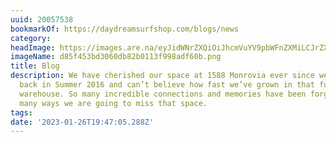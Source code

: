 ```yaml
---
uuid: 20057538
bookmarkOf: https://daydreamsurfshop.com/blogs/news
category:
headImage: https://images.are.na/eyJidWNrZXQiOiJhcmVuYV9pbWFnZXMiLCJrZXkiOiIyMDA1NzUzOC9vcmlnaW5hbF9kODVmNDUzYmQzMDYwZGI4MmIwMTEzZjk5OGFkZjYwYi5wbmciLCJlZGl0cyI6eyJyZXNpemUiOnsid2lkdGgiOjEyMDAsImhlaWdodCI6MTIwMCwiZml0IjoiaW5zaWRlIiwid2l0aG91dEVubGFyZ2VtZW50Ijp0cnVlfSwid2VicCI6eyJxdWFsaXR5Ijo5MH0sImpwZWciOnsicXVhbGl0eSI6OTB9LCJyb3RhdGUiOm51bGx9fQ==?bc=0
imageName: d85f453bd3060db82b0113f998adf60b.png
title: Blog
description: We have cherished our space at 1588 Monrovia ever since we started building
  back in Summer 2016 and can’t believe how fast we’ve grown in that funky little
  warehouse. So many incredible connections and memories have been forged there. In
  many ways we are going to miss that space.
tags:
date: '2023-01-26T19:47:05.288Z'
---
```

